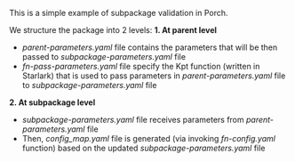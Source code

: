 This is a simple example of subpackage validation in Porch. 

We structure the package into 2 levels:
**1. At parent level**
  - _parent-parameters.yaml_ file contains the parameters that will be then passed to _subpackage-parameters.yaml_ file
  - _fn-pass-parameters.yaml_ file specify the Kpt function (written in Starlark) that is used to pass parameters in _parent-parameters.yaml_ file to _subpackage-parameters.yaml_ file

**2. At subpackage level**
  - _subpackage-parameters.yaml_ file receives parameters from _parent-parameters.yaml_ file
  - Then, _config_map.yaml_ file is generated (via invoking _fn-config.yaml_ function) based on the updated _subpackage-parameters.yaml_ file

